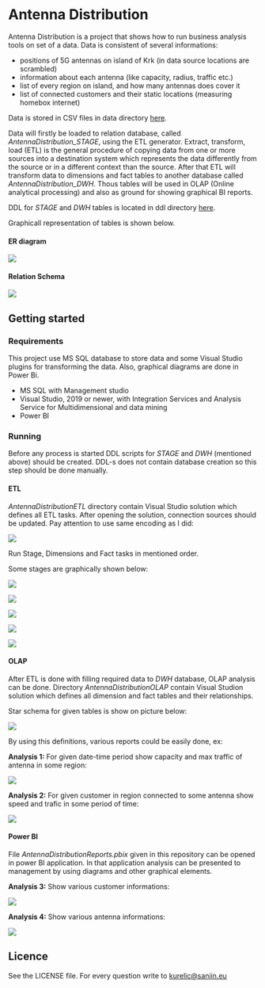 # Antenna Distribution

Antenna Distribution is a project that shows how to run business analysis tools on set of a data. Data is consistent of several informations:

- positions of 5G antennas on island of Krk (in data source locations are scrambled)
- information about each antenna (like capacity, radius, traffic etc.)
- list of every region on island, and how many antennas does cover it
- list of connected customers and their static locations (measuring homebox internet)

Data is stored in CSV files in data directory [here](https://github.com/SanjinKurelic/AntennaDistribution/tree/main/data).

Data will firstly be loaded to relation database, called *AntennaDistribution_STAGE*, using the ETL generator.  Extract, transform, load (ETL) is the general procedure of copying data from one or more sources into a destination system which represents the data differently from the source or in a different context than the source. After that ETL will transform data to dimensions and fact tables to another database called *AntennaDistribution_DWH*. Thous tables will be used in OLAP (Online analytical processing) and also as ground for showing graphical BI reports.

DDL for *STAGE* and *DWH* tables is located in ddl directory [here](https://github.com/SanjinKurelic/AntennaDistribution/tree/main/ddl).

Graphicall representation of tables is shown below.

#### ER diagram

![](https://github.com/SanjinKurelic/AntennaDistribution/blob/main/image/AntennaDistribution_ER.png)

#### Relation Schema

![](https://github.com/SanjinKurelic/AntennaDistribution/blob/main/image/AntennaDistribution_RS.png)

## Getting started

### Requirements

This project use MS SQL database to store data and some Visual Studio plugins for transforming the data. Also, graphical diagrams are done in Power Bi.

- MS SQL with Management studio
- Visual Studio, 2019 or newer, with Integration Services and Analysis Service for Multidimensional and data mining
- Power BI

### Running

Before any process is started DDL scripts for *STAGE* and *DWH* (mentioned above) should be created. DDL-s does not contain database creation so this step should be done manually.

#### ETL

*AntennaDistributionETL* directory contain Visual Studio solution which defines all ETL tasks. After opening the solution, connection sources should be updated. Pay attention to use same encoding as I did:

![](https://github.com/SanjinKurelic/AntennaDistribution/blob/main/image/flatFileConfig.png)

Run Stage, Dimensions and Fact tasks in mentioned order.

Some stages are graphically shown below:

![](https://github.com/SanjinKurelic/AntennaDistribution/blob/main/image/etlStage.png)

![](https://github.com/SanjinKurelic/AntennaDistribution/blob/main/image/etlStageLoad.png)

![](https://github.com/SanjinKurelic/AntennaDistribution/blob/main/image/etlDimensionLoad.png)

![](https://github.com/SanjinKurelic/AntennaDistribution/blob/main/image/etlFact.png)

![](https://github.com/SanjinKurelic/AntennaDistribution/blob/main/image/etlFactLoad.png)

#### OLAP

After ETL is done with filling required data to *DWH* database, OLAP analysis can be done. Directory *AntennaDistributionOLAP* contain Visual Studion solution which defines all dimension and fact tables and their relationships.

Star schema for given tables is show on picture below:

![](https://github.com/SanjinKurelic/AntennaDistribution/blob/main/image/AntennaDistribution_DWH.png)

By using this definitions, various reports could be easily done, ex:

**Analysis 1:** For given date-time period show capacity and max traffic of antenna in some region:

![](https://github.com/SanjinKurelic/AntennaDistribution/blob/main/image/antennaCoverage.png)

**Analysis 2:** For given customer in region connected to some antenna show speed and trafic in some period of time:

![](https://github.com/SanjinKurelic/AntennaDistribution/blob/main/image/antennaCoverage.png)

#### Power BI

File *AntennaDistributionReports.pbix* given in this repository can be opened in power BI application. In that application analysis can be presented to management by using diagrams and other graphical elements.

**Analysis 3:** Show various customer informations:

![](https://github.com/SanjinKurelic/AntennaDistribution/blob/main/image/powerBICustomerDetails.png)

**Analysis 4:** Show various antenna informations:

![](https://github.com/SanjinKurelic/AntennaDistribution/blob/main/image/powerBIAntennaDetails.png)

## Licence

See the LICENSE file. For every question write to kurelic@sanjin.eu